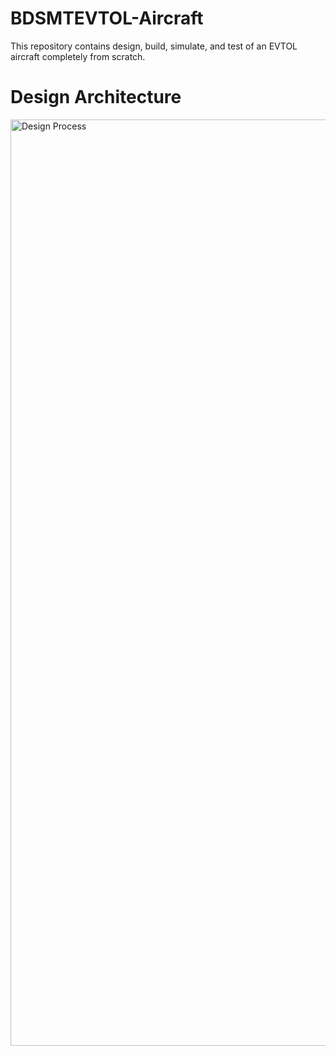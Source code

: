 # BDSMTEVTOL-Aircraft
This repository contains design, build, simulate, and test of an EVTOL aircraft completely from scratch.

# Design Architecture
<img width="1482" alt="Design Process" src="https://github.com/Praful22/BDSMTEvtol-Aircraft/blob/main/Flying Vehicle.png">

